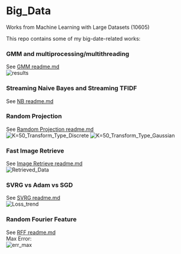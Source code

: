 # Big_Data
Works from Machine Learning with Large Datasets (10605)

This repo contains some of my big-date-related works:

### GMM and multiprocessing/multithreading
See [GMM readme.md](https://github.com/Michael-Pan95/Big_Data/blob/master/Multiprocess_Multithread_GMM/readme.md) <br>
![results](https://user-images.githubusercontent.com/32520353/57574050-e0fc5a00-73ff-11e9-9c6c-c55ad643bf4d.png)

### Streaming Naive Bayes and Streaming TFIDF
See [NB readme.md](https://github.com/Michael-Pan95/Big_Data/blob/master/steaming_NaiveBayes_TFIDF/readme.md) <br>

### Random Projection
See [Ramdom Projection readme.md](https://github.com/Michael-Pan95/Big_Data/blob/master/Random%20Projection/readme.md) <br>
![K=50_Transform_Type_Discrete](https://user-images.githubusercontent.com/32520353/57574877-a352fd80-740e-11e9-8f7b-7b1c88bc1029.jpg)
![K=50_Transform_Type_Gaussian](https://user-images.githubusercontent.com/32520353/57574878-a352fd80-740e-11e9-9186-57553157719c.jpg)

### Fast Image Retrieve
See [Image Retrieve readme.md](https://github.com/Michael-Pan95/Big_Data/blob/master/Fast%20Image%20retreive/readme.md) <br>
![Retrieved_Data](https://user-images.githubusercontent.com/32520353/57574926-4572e580-740f-11e9-81ef-50965f075913.png)

###  SVRG vs Adam vs SGD
See [SVRG readme.md](https://github.com/Michael-Pan95/Big_Data/blob/master/SVRG%20vs%20SGD%20vs%20Adam/readme.md) <br>
![Loss_trend](https://user-images.githubusercontent.com/32520353/57575056-65a3a400-7411-11e9-9b8a-e744ecef6c5e.png)

### Random Fourier Feature
See [RFF readme.md](https://github.com/Michael-Pan95/Big_Data/blob/master/Random%20Fourier%20Feature/readme.md) <br>
Max Error: <br>
![err_max](https://user-images.githubusercontent.com/32520353/57575249-e9ab5b00-7414-11e9-96c4-aa97ad1a44b0.png)
